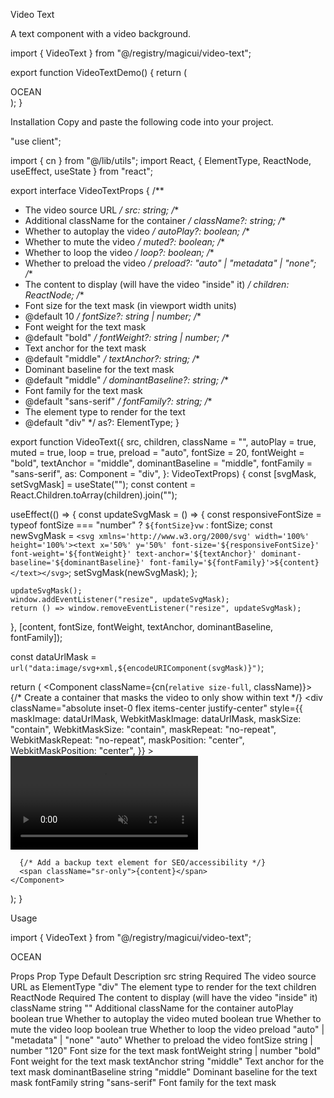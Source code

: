 Video Text

A text component with a video background.

import { VideoText } from "@/registry/magicui/video-text";
 
export function VideoTextDemo() {
  return (
    <div className="relative h-[200px] w-full overflow-hidden">
      <VideoText src="https://cdn.magicui.design/ocean-small.webm">
        OCEAN
      </VideoText>
    </div>
  );
}

Installation
Copy and paste the following code into your project.

"use client";
 
import { cn } from "@/lib/utils";
import React, { ElementType, ReactNode, useEffect, useState } from "react";
 
export interface VideoTextProps {
  /**
   * The video source URL
   */
  src: string;
  /**
   * Additional className for the container
   */
  className?: string;
  /**
   * Whether to autoplay the video
   */
  autoPlay?: boolean;
  /**
   * Whether to mute the video
   */
  muted?: boolean;
  /**
   * Whether to loop the video
   */
  loop?: boolean;
  /**
   * Whether to preload the video
   */
  preload?: "auto" | "metadata" | "none";
  /**
   * The content to display (will have the video "inside" it)
   */
  children: ReactNode;
  /**
   * Font size for the text mask (in viewport width units)
   * @default 10
   */
  fontSize?: string | number;
  /**
   * Font weight for the text mask
   * @default "bold"
   */
  fontWeight?: string | number;
  /**
   * Text anchor for the text mask
   * @default "middle"
   */
  textAnchor?: string;
  /**
   * Dominant baseline for the text mask
   * @default "middle"
   */
  dominantBaseline?: string;
  /**
   * Font family for the text mask
   * @default "sans-serif"
   */
  fontFamily?: string;
  /**
   * The element type to render for the text
   * @default "div"
   */
  as?: ElementType;
}
 
export function VideoText({
  src,
  children,
  className = "",
  autoPlay = true,
  muted = true,
  loop = true,
  preload = "auto",
  fontSize = 20,
  fontWeight = "bold",
  textAnchor = "middle",
  dominantBaseline = "middle",
  fontFamily = "sans-serif",
  as: Component = "div",
}: VideoTextProps) {
  const [svgMask, setSvgMask] = useState("");
  const content = React.Children.toArray(children).join("");
 
  useEffect(() => {
    const updateSvgMask = () => {
      const responsiveFontSize =
        typeof fontSize === "number" ? `${fontSize}vw` : fontSize;
      const newSvgMask = `<svg xmlns='http://www.w3.org/2000/svg' width='100%' height='100%'><text x='50%' y='50%' font-size='${responsiveFontSize}' font-weight='${fontWeight}' text-anchor='${textAnchor}' dominant-baseline='${dominantBaseline}' font-family='${fontFamily}'>${content}</text></svg>`;
      setSvgMask(newSvgMask);
    };
 
    updateSvgMask();
    window.addEventListener("resize", updateSvgMask);
    return () => window.removeEventListener("resize", updateSvgMask);
  }, [content, fontSize, fontWeight, textAnchor, dominantBaseline, fontFamily]);
 
  const dataUrlMask = `url("data:image/svg+xml,${encodeURIComponent(svgMask)}")`;
 
  return (
    <Component className={cn(`relative size-full`, className)}>
      {/* Create a container that masks the video to only show within text */}
      <div
        className="absolute inset-0 flex items-center justify-center"
        style={{
          maskImage: dataUrlMask,
          WebkitMaskImage: dataUrlMask,
          maskSize: "contain",
          WebkitMaskSize: "contain",
          maskRepeat: "no-repeat",
          WebkitMaskRepeat: "no-repeat",
          maskPosition: "center",
          WebkitMaskPosition: "center",
        }}
      >
        <video
          className="w-full h-full object-cover"
          autoPlay={autoPlay}
          muted={muted}
          loop={loop}
          preload={preload}
          playsInline
        >
          <source src={src} />
          Your browser does not support the video tag.
        </video>
      </div>
 
      {/* Add a backup text element for SEO/accessibility */}
      <span className="sr-only">{content}</span>
    </Component>
  );
}

Usage

import { VideoText } from "@/registry/magicui/video-text";

<div className="relative h-[500px] w-full overflow-hidden">
  <VideoText src="https://cdn.magicui.design/ocean-small.webm">OCEAN</VideoText>
</div>

Props
Prop	Type	Default	Description
src	string	Required	The video source URL
as	ElementType	"div"	The element type to render for the text
children	ReactNode	Required	The content to display (will have the video "inside" it)
className	string	""	Additional className for the container
autoPlay	boolean	true	Whether to autoplay the video
muted	boolean	true	Whether to mute the video
loop	boolean	true	Whether to loop the video
preload	"auto" | "metadata" | "none"	"auto"	Whether to preload the video
fontSize	string | number	"120"	Font size for the text mask
fontWeight	string | number	"bold"	Font weight for the text mask
textAnchor	string	"middle"	Text anchor for the text mask
dominantBaseline	string	"middle"	Dominant baseline for the text mask
fontFamily	string	"sans-serif"	Font family for the text mask